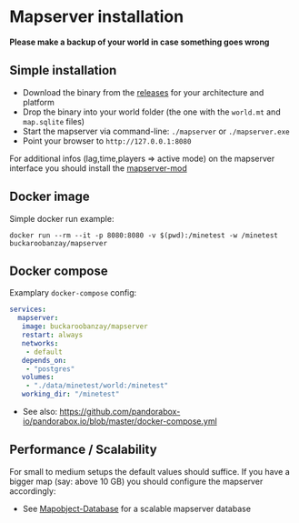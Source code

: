 
# Mapserver installation

**Please make a backup of your world in case something goes wrong**

## Simple installation

* Download the binary from the [releases](https://github.com/minetest-tools/mapserver/releases) for your architecture and platform
* Drop the binary into your world folder (the one with the `world.mt` and `map.sqlite` files)
* Start the mapserver via command-line: `./mapserver` or `./mapserver.exe`
* Point your browser to `http://127.0.0.1:8080`

For additional infos (lag,time,players => active mode) on the mapserver interface you should install the [mapserver-mod](mod.md)

## Docker image

Simple docker run example:

```
docker run --rm --it -p 8080:8080 -v $(pwd):/minetest -w /minetest buckaroobanzay/mapserver
```

## Docker compose

Examplary `docker-compose` config:

```yml
services:
  mapserver:
   image: buckaroobanzay/mapserver
   restart: always
   networks:
    - default
   depends_on:
    - "postgres"
   volumes:
    - "./data/minetest/world:/minetest"
   working_dir: "/minetest"
```

* See also: https://github.com/pandorabox-io/pandorabox.io/blob/master/docker-compose.yml

## Performance / Scalability

For small to medium setups the default values should suffice.
If you have a bigger map (say: above 10 GB) you should configure the mapserver accordingly:

* See [Mapobject-Database](./mapobjectdb.md) for a scalable mapserver database
